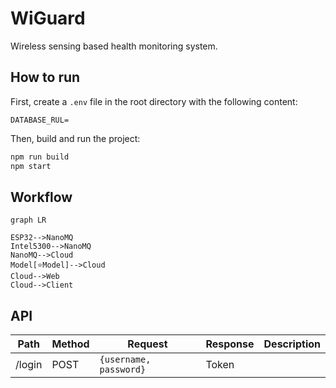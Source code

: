# WiGuard

Wireless sensing based health monitoring system.

## How to run

First, create a `.env` file in the root directory with the following content:

```properties
DATABASE_RUL=
```

Then, build and run the project:

```bash
npm run build
npm start
```

## Workflow

```mermaid
graph LR

ESP32-->NanoMQ
Intel5300-->NanoMQ
NanoMQ-->Cloud
Model[⭐Model]-->Cloud
Cloud-->Web
Cloud-->Client
```

## API

| Path   | Method | Request                | Response | Description |
| ------ | ------ | ---------------------- | -------- | ----------- |
| /login | POST   | `{username, password}` | Token    |             |
